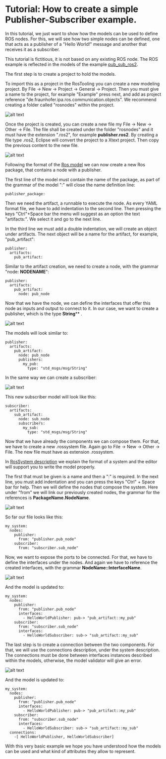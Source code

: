 # Tutorial: How to create a simple Publisher-Subscriber example.
In this tutorial, we just want to show how the models can be used to define ROS nodes. For this, we will see how two simple nodes can be defined, one that acts as a publisher of a "Hello World!" message and another that receives it as a subscriber.

This tutorial is fictitious, it is not based on any existing ROS node. The ROS example is reflected in the models of the example [pub_sub_ros2](https://github.com/ipa-nhg/ros-model-examples/tree/main/pub_sub_ros2).

The first step is to create a project to hold the models.

To import this as a project in the RosTooling you can create a new modeling project. By File -> New -> Project -> General -> Project. Then you must give a name to the project, for example "Example" press next, and add as project reference "de.fraunhofer.ipa.ros.communication.objects". We recommend creating a folder called "rosnodes" within the project.

![alt text](images/pubsub_tutorial1.gif)

Once the project is created, you can create a new file my File -> New -> Other -> File. The file shall be created under the folder "rosnodes" and it must have the extension ".ros2", for example **publisher.ros2**. By creating a file type .ros2, Eclipse will convert the project to a Xtext project. Then copy the previous content to the new file.

![alt text](images/pubsub_tutorial2.gif)

Following the format of the [Ros model](RosModelDescription.md) we can now create a new Ros package, that contains a node with a publisher.

The first line of the model must contain the name of the package, as part of the grammar of the model ":" will close the name definition line:

```
publisher_package:

```

Then we need the artifact, a runnable to execute the node. As every YAML format file, we have to add indentation to the second line. Then pressing the keys "Ctrl"+Space bar the menu will suggest as an option the text "artifacts:". We select it and go to the next line. 

In the third line we must add a double indentation, we will create an object under artifacts. The next object will be a name for the artifact, for example, "pub_artifact":

```
publisher:
  artifacts:
    pub_artifact:
```

Similar to the artifact creation, we need to create a node, with the grammar "node: **NODENAME**":

```
publisher:
  artifacts:
    pub_artifact:
      node: pub_node
```
Now that we have the node, we can define the interfaces that offer this node as inputs and output to connect to it. In our case, we want to create a publisher, which is the type **String**** . 

![alt text](images/pubsub_tutorial3.gif)


The models will look similar to:

```
publisher:
  artifacts:
    pub_artifact:
      node: pub_node
      publishers:
        my_pub:
          type: "std_msgs/msg/String"
```

In the same way we can create a subscriber:

![alt text](images/pubsub_tutorial4.gif)

This new subscriber model will look like this:

```
subscriber:
  artifacts:
    sub_artifact:
      node: sub_node
      subscribers:
        my_sub:
          type: "std_msgs/msg/String"
```

Now that we have already the components we can compose them. For that, we have to create a new .rossystem file. Again go to File -> New -> Other -> File. The new file must have as extension .rossystem.

In [RosSystem description](RosSystemModelDescription.md) we explain the format of a system and the editor will support you to write the model properly.

The first that must be given is a name and then a ":" is required. In the next line, you must add indentation and you can press the keys "Ctrl" + Space bar for help. 
Then we will define the nodes that compose the system. Here under "from" we will link our previously created nodes, the grammar for the references is **PackageName.NodeName**.

![alt text](images/pubsub_tutorial5.gif)

So far our file looks like this:
```
my_system:
  nodes:
    publisher:
      from: "publisher.pub_node"
    subscriber:
      from: "subscriber.sub_node"
```

Now, we want to expose the ports to be connected. For that, we have to define the interfaces under the nodes. And again we have to reference the created interfaces, with the grammar **NodeName::InterfaceName**.

![alt text](images/pubsub_tutorial6.gif)

And the model is updated to:
```
my_system:
  nodes:
    publisher:
      from: "publisher.pub_node"
      interfaces:
        - HelloWorldPublisher: pub-> "pub_artifact::my_pub"
    subscriber:
      from: "subscriber.sub_node"
      interfaces:
        - HelloWorldSubscriber: sub-> "sub_artifact::my_sub"
```
The last step is to create a connection between the two components. For that, we will use the connections description, under the system description. The connections must be done between interfaces instances described within the models, otherwise, the model validator will give an error.

![alt text](images/pubsub_tutorial7.gif)

And the model is updated to:
```
my_system:
  nodes:
    publisher:
      from: "publisher.pub_node"
      interfaces:
        - HelloWorldPublisher: pub-> "pub_artifact::my_pub"
    subscriber:
      from: "subscriber.sub_node"
      interfaces:
        - HelloWorldSubscriber: sub-> "sub_artifact::my_sub"
  connections:
    -[ HelloWorldPublisher, HelloWorldSubscriber]
```

With this very basic example we hope you have understood how the models can be used and what kind of attributes they allow to represent.